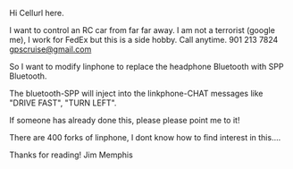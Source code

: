 Hi Cellurl here.

I want to control an RC car from far far away.
I am not a terrorist (google me), I work for FedEx but this is a side hobby. Call anytime. 901 213 7824 gpscruise@gmail.com

So I want to modify linphone to replace the headphone Bluetooth with SPP Bluetooth.

The bluetooth-SPP will inject into the linkphone-CHAT messages like "DRIVE FAST", "TURN LEFT".


If someone has already done this, please please point me to it!

There are 400 forks of linphone, I dont know how to find interest in this....

Thanks for reading!
Jim
Memphis
